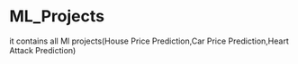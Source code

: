 # ML_Projects
it contains all Ml projects(House Price Prediction,Car Price Prediction,Heart Attack Prediction)

